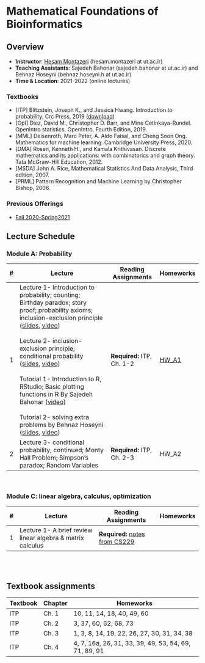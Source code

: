# Mathematical Foundations of Bioinformatics

## Overview
- **Instructor**: [Hesam Montazeri](http://lcbb.ut.ac.ir) (hesam.montazeri at ut.ac.ir)
- **Teaching Assistants**: Sajedeh Bahonar (sajedeh.bahonar at ut.ac.ir) and Behnaz Hoseyni (behnaz.hoseyni.h at ut.ac.ir) 
- **Time & Location**: 2021-2022 (online lectures)
### Textbooks
- [ITP] Blitzstein, Joseph K., and Jessica Hwang. Introduction to probability. Crc Press, 2019 ([download](https://drive.google.com/file/d/1VmkAAGOYCTORq1wxSQqy255qLJjTNvBI/view))
- [OpI] Diez, David M., Christopher D. Barr, and Mine Cetinkaya-Rundel. OpenIntro statistics. OpenIntro, Fourth Edition, 2019. 
- [MML] Deisenroth, Marc Peter, A. Aldo Faisal, and Cheng Soon Ong. Mathematics for machine learning. Cambridge University Press, 2020.
- [DMA] Rosen, Kenneth H., and Kamala Krithivasan. Discrete mathematics and its applications: with combinatorics and graph theory. Tata McGraw-Hill Education, 2012.
- [MSDA] John A. Rice, Mathematical Statistics And Data Analysis, Third edition, 2007.
- [PRML] Pattern Recognition and Machine Learning by Christopher Bishop, 2006. 

### Previous Offerings
- [Fall 2020-Spring2021](PreviousOfferings/Fall2020/) 

## Lecture Schedule

### Module A: Probability
\# | Lecture | Reading Assignments | Homeworks  |
 ------------- | -------------------------- | ------------- | ------------- | 
1 |  Lecture 1- Introduction to probability; counting; Birthday paradox; story proof; probability axioms; inclusion-exclusion principle ([slides](https://drive.google.com/file/d/1rIlBGc3ZRgWWJS91PwBPMK9koHY-o3kP/view?usp=sharing), [video](https://drive.google.com/file/d/1meXN0co4PvvH3y6stxyNksQq1Y5xjF1d/view?usp=sharing)) <br> <br>  Lecture 2- inclusion-exclusion principle; conditional probability ([slides](https://drive.google.com/file/d/1dk9sgAo7Hk9G_aKmepB_gwLfnQqQusAc/view?usp=sharing), [video](https://drive.google.com/file/d/1Q1EMkMX0X0YrRz8xaKlOk-_Gfb0D15ZS/view?usp=sharing))  <br> <br> Tutorial 1- Introduction to R, RStudio; Basic plotting functions in R By Sajedeh Bahonar ([video](https://drive.google.com/file/d/1wwOdsTVAha4UgvJa2F_a3wTTxJVr_HJ_/view?usp=sharing))  <br> <br> Tutorial 2- solving extra problems by Behnaz Hoseyni ([slides](https://drive.google.com/file/d/1S49J9zzrePRTsS_R-xNGHSL48fnE6tAE/view?usp=sharing), [video](https://drive.google.com/file/d/1h9kRzLuUtWQp1p1Vxq1Bs6h5fGu14ctB/view?usp=sharing)) | **Required:** ITP, Ch. 1-2 | [HW_A1](https://drive.google.com/file/d/15ieTOp1S7aLuhAMHewnKruWxuXEeylmm/view?usp=sharing) | 
2 |  Lecture 3- conditional probability, continued; Monty Hall Problem; Simpson’s paradox; Random Variables | **Required:** ITP, Ch. 2-3 | HW_A2 | 

<br>

### Module C: linear algebra, calculus, optimization

\# | Lecture | Reading Assignments | Homeworks  |
 ------------- | -------------------------- | ------------- | ------------- | 
 1 |  Lecture 1- A brief review linear algebra & matrix calculus | **Required:** [notes from CS229](http://cs229.stanford.edu/summer2020/cs229-linalg.pdf) |  | 


<br> <br> 
## Textbook assignments
Textbook | Chapter | Homeworks  |
-------- | ---- | -------------------------------------- |
ITP | Ch. 1 | 10, 11, 14, 18, 40, 49, 60 |
ITP | Ch. 2 | 3, 37, 60, 62, 68, 73 |
ITP | Ch. 3 | 1, 3, 8, 14, 19, 22, 26, 27, 30, 31, 34, 38 |
ITP | Ch. 4 | 4, 7, 16a, 26, 31, 33, 39, 49, 53, 54, 69, 71, 89, 91 |


